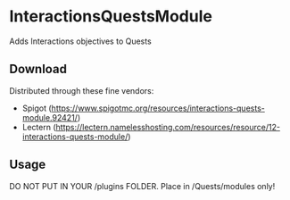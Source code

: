 # InteractionsQuestsModule
Adds Interactions objectives to Quests

## Download

Distributed through these fine vendors:
- Spigot (https://www.spigotmc.org/resources/interactions-quests-module.92421/)
- Lectern (https://lectern.namelesshosting.com/resources/resource/12-interactions-quests-module/)

## Usage

DO NOT PUT IN YOUR /plugins FOLDER. Place in /Quests/modules only!
